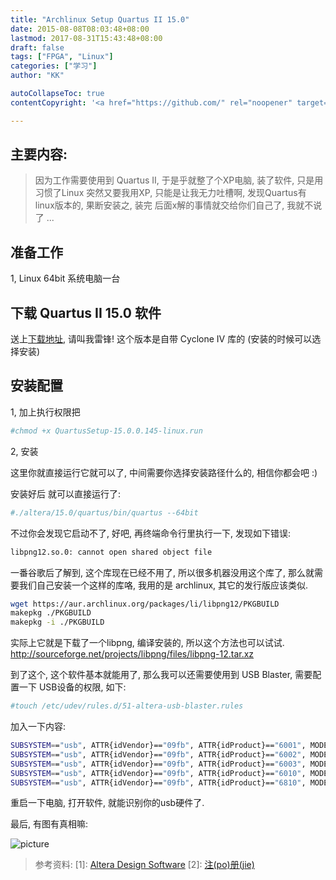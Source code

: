 ```yaml
---
title: "Archlinux Setup Quartus II 15.0"
date: 2015-08-08T08:03:48+08:00
lastmod: 2017-08-31T15:43:48+08:00
draft: false
tags: ["FPGA", "Linux"]
categories: ["学习"]
author: "KK"

autoCollapseToc: true
contentCopyright: '<a href="https://github.com/" rel="noopener" target="_blank">MIT</a>'

---
```


## 主要内容:

> 因为工作需要使用到 Quartus II, 于是乎就整了个XP电脑, 装了软件, 只是用习惯了Linux
> 突然又要我用XP, 只能是让我无力吐槽啊, 发现Quartus有linux版本的, 果断安装之, 装完
> 后面x解的事情就交给你们自己了, 我就不说了 ...

## 准备工作

1, Linux 64bit 系统电脑一台

## 下载 Quartus II 15.0 软件

送上[下载地址](http://download.altera.com/akdlm/software/acdsinst/15.0/145/ib_installers/QuartusSetup-15.0.0.145-linux.run), 请叫我雷锋!
这个版本是自带 Cyclone IV 库的 (安装的时候可以选择安装)

## 安装配置

1, 加上执行权限把

```bash
#chmod +x QuartusSetup-15.0.0.145-linux.run
```

2, 安装

这里你就直接运行它就可以了, 中间需要你选择安装路径什么的, 相信你都会吧 :)

安装好后 就可以直接运行了:

```bash
#./altera/15.0/quartus/bin/quartus --64bit
```

不过你会发现它启动不了, 好吧, 再终端命令行里执行一下, 发现如下错误:

```bash
libpng12.so.0: cannot open shared object file
```

一番谷歌后了解到, 这个库现在已经不用了, 所以很多机器没用这个库了,
那么就需要我们自己安装一个这样的库咯, 我用的是 archlinux, 其它的发行版应该类似.

```bash
wget https://aur.archlinux.org/packages/li/libpng12/PKGBUILD
makepkg ./PKGBUILD
makepkg -i ./PKGBUILD
```

实际上它就是下载了一个libpng, 编译安装的, 所以这个方法也可以试试.
http://sourceforge.net/projects/libpng/files/libpng-12.tar.xz

到了这个, 这个软件基本就能用了, 那么我可以还需要使用到 USB Blaster, 需要配置一下
USB设备的权限, 如下:

```bash
#touch /etc/udev/rules.d/51-altera-usb-blaster.rules
```

加入一下内容:

```bash
SUBSYSTEM=="usb", ATTR{idVendor}=="09fb", ATTR{idProduct}=="6001", MODE="0666"
SUBSYSTEM=="usb", ATTR{idVendor}=="09fb", ATTR{idProduct}=="6002", MODE="0666"
SUBSYSTEM=="usb", ATTR{idVendor}=="09fb", ATTR{idProduct}=="6003", MODE="0666"
SUBSYSTEM=="usb", ATTR{idVendor}=="09fb", ATTR{idProduct}=="6010", MODE="0666"
SUBSYSTEM=="usb", ATTR{idVendor}=="09fb", ATTR{idProduct}=="6810", MODE="0666"
```

重启一下电脑, 打开软件, 就能识别你的usb硬件了.

最后, 有图有真相嘛:

![picture](https://img.kkdoit.com/blog/archlinux-setup-quartus-15-p1.png)

> 参考资料:
> [1]: [Altera Design Software](https://wiki.archlinux.org/index.php/Altera_Design_Software)
> [2]: [注(po)册(jie)](http://bbs.eetop.cn/viewthread.php?tid=485257)



